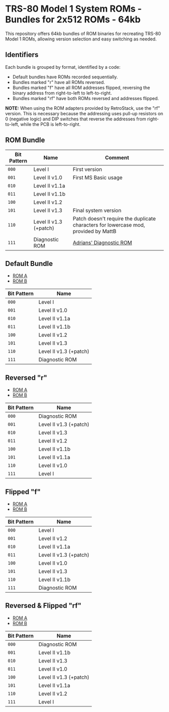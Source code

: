 # TRS-80 Model 1 System ROMs - Bundles for 2x512 ROMs - 64kb

This repository offers 64kb bundles of ROM binaries for recreating TRS-80 Model 1 ROMs, allowing version selection and easy switching as needed.

## Identifiers

Each bundle is grouped by format, identified by a code:

- Default bundles have ROMs recorded sequentially.
- Bundles marked "r" have all ROMs reversed.
- Bundles marked "f" have all ROM addresses flipped, reversing the binary address from right-to-left to left-to-right.
- Bundles marked "rf" have both ROMs reversed and addresses flipped.

**NOTE:** When using the ROM adapters provided by RetroStack, use the "rf" version. This is necessary because the addressing uses pull-up resistors on 0 (negative logic) and DIP switches that reverse the addresses from right-to-left, while the PCB is left-to-right.

## ROM Bundle

| Bit Pattern | Name                   | Comment                                                                             |
| ----------- | ---------------------- | ----------------------------------------------------------------------------------- |
| `000`       | Level I                | First version                                                                       |
| `001`       | Level II v1.0          | First MS Basic usage                                                                |
| `010`       | Level II v1.1a         |                                                                                     |
| `011`       | Level II v1.1b         |                                                                                     |
| `100`       | Level II v1.2          |                                                                                     |
| `101`       | Level II v1.3          | Final system version                                                                |
| `110`       | Level II v1.3 (+patch) | Patch doesn't require the duplicate characters for lowercase mod, provided by MattB |
| `111`       | Diagnostic ROM         | [Adrians' Diagnostic ROM](https://github.com/misterblack1/trs80-diagnosticrom)      |

## Default Bundle

- [ROM A](rom_a_8.bin)
- [ROM B](rom_b_8.bin)

| Bit Pattern | Name                   |
| ----------- | ---------------------- |
| `000`       | Level I                |
| `001`       | Level II v1.0          |
| `010`       | Level II v1.1a         |
| `011`       | Level II v1.1b         |
| `100`       | Level II v1.2          |
| `101`       | Level II v1.3          |
| `110`       | Level II v1.3 (+patch) |
| `111`       | Diagnostic ROM         |

## Reversed "r"

- [ROM A](rom_a_8_r.bin)
- [ROM B](rom_b_8_r.bin)

| Bit Pattern | Name                   |
| ----------- | ---------------------- |
| `000`       | Diagnostic ROM         |
| `001`       | Level II v1.3 (+patch) |
| `010`       | Level II v1.3          |
| `011`       | Level II v1.2          |
| `100`       | Level II v1.1b         |
| `101`       | Level II v1.1a         |
| `110`       | Level II v1.0          |
| `111`       | Level I                |

## Flipped "f"

- [ROM A](rom_a_8_f.bin)
- [ROM B](rom_b_8_f.bin)

| Bit Pattern | Name                   |
| ----------- | ---------------------- |
| `000`       | Level I                |
| `001`       | Level II v1.2          |
| `010`       | Level II v1.1a         |
| `011`       | Level II v1.3 (+patch) |
| `100`       | Level II v1.0          |
| `101`       | Level II v1.3          |
| `110`       | Level II v1.1b         |
| `111`       | Diagnostic ROM         |

## Reversed & Flipped "rf"

- [ROM A](rom_a_8_rf.bin)
- [ROM B](rom_b_8_rf.bin)

| Bit Pattern | Name                   |
| ----------- | ---------------------- |
| `000`       | Diagnostic ROM         |
| `001`       | Level II v1.1b         |
| `010`       | Level II v1.3          |
| `011`       | Level II v1.0          |
| `100`       | Level II v1.3 (+patch) |
| `101`       | Level II v1.1a         |
| `110`       | Level II v1.2          |
| `111`       | Level I                |
